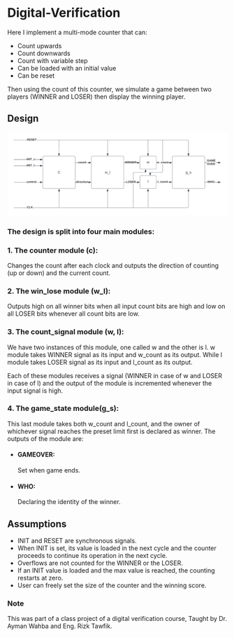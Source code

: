 # Digital-Verification
Here I implement a multi-mode counter that can:
- Count upwards
- Count downwards
- Count with variable step
- Can be loaded with an initial value
- Can be reset

Then using the count of this counter, we simulate a game 
between two players (WINNER and LOSER) then display the 
winning player.

## Design

![Diagram describing the design](Diagram.png "Diagram for the design")

### The design is split into four main modules:
### 1. The counter module (c):
Changes the count after each clock and outputs the direction of counting (up or down) and the current count.
### 2. The win_lose module (w_l):
Outputs high on all winner bits when all input count bits are high and low on all LOSER bits whenever all count bits are low.
### 3. The count_signal module (w, l):
We have two instances of this module, one called w and the other is l. w module takes WINNER signal as its input and w_count as its output. While l module takes LOSER signal as its input and l_count as its output.

Each of these modules receives a signal (WINNER in case of w and LOSER in case of l) and the output of the module is incremented whenever the input signal is high.
### 4. The game_state module(g_s): 
This last module takes both w_count and l_count, and the owner of whichever signal reaches the preset limit first is declared as winner. The outputs of the module are:
- #### GAMEOVER:
    Set when game ends.
- #### WHO:
    Declaring the identity of the winner.

## Assumptions
- INIT and RESET are synchronous signals.
- When INIT is set, its value is loaded in the next cycle and the counter proceeds to continue its operation in the next cycle.
- Overflows are not counted for the WINNER or the LOSER.
- If an INIT value is loaded and the max value is reached, the counting restarts at zero.
- User can freely set the size of the counter and the winning score.

### Note
This was part of a class project of a digital verification course, Taught by Dr. Ayman Wahba and Eng. Rizk Tawfik.
